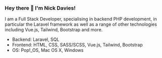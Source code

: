 ### Hey there 👋 I'm Nick Davies!

I am a Full Stack Developer, specialising in backend PHP development, in particular the Laravel framework as well as a range of other technologies including Vue.js, Tailwind, Bootstrap and more.

- Backend: Laravel, SQL
- Frontend: HTML, CSS, SASS/SCSS, Vue.js, Tailwind, Bootstrap
- OS: Pop!_OS, Mac OS X, Windows

<!--
**nickdavies791/nickdavies791** is a ✨ _special_ ✨ repository because its `README.md` (this file) appears on your GitHub profile.

Here are some ideas to get you started:

- 🔭 I’m currently working on ...
- 🌱 I’m currently learning ...
- 👯 I’m looking to collaborate on ...
- 🤔 I’m looking for help with ...
- 💬 Ask me about ...
- 📫 How to reach me: ...
- 😄 Pronouns: ...
- ⚡ Fun fact: ...
-->
